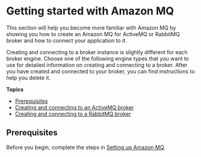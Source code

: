 # Getting started with Amazon MQ<a name="amazon-mq-getting-started"></a>

This section will help you become more familiar with Amazon MQ by showing you how to create an Amazon MQ for ActiveMQ or RabbitMQ broker and how to connect your application to it\.

Creating and connecting to a broker instance is slightly different for each broker engine\. Choose one of the following engine types that you want to use for detailed information on creating and connecting to a broker\. After you have created and connected to your broker, you can find instructions to help you delete it\.

**Topics**
+ [Prerequisites](#create-broker-prerequisites)
+ [Creating and connecting to an ActiveMQ broker](getting-started-activemq.md)
+ [Creating and connecting to a RabbitMQ broker](getting-started-rabbitmq.md)

## Prerequisites<a name="create-broker-prerequisites"></a>

Before you begin, complete the steps in [Setting up Amazon MQ](amazon-mq-setting-up.md)\.